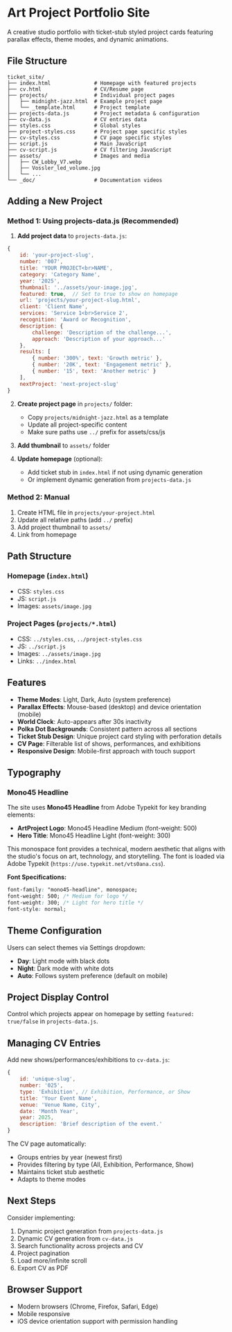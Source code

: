 # Art Project Portfolio Site

A creative studio portfolio with ticket-stub styled project cards featuring parallax effects, theme modes, and dynamic animations.

## File Structure

```
ticket_site/
├── index.html              # Homepage with featured projects
├── cv.html                 # CV/Resume page
├── projects/               # Individual project pages
│   ├── midnight-jazz.html  # Example project page
│   └── _template.html      # Project template
├── projects-data.js        # Project metadata & configuration
├── cv-data.js              # CV entries data
├── styles.css              # Global styles
├── project-styles.css      # Project page specific styles
├── cv-styles.css           # CV page specific styles
├── script.js               # Main JavaScript
├── cv-script.js            # CV filtering JavaScript
├── assets/                 # Images and media
│   ├── CW_Lobby_V7.webp
│   ├── Vossler_led_volume.jpg
│   └── ...
└── _doc/                   # Documentation videos
```

## Adding a New Project

### Method 1: Using projects-data.js (Recommended)

1. **Add project data** to `projects-data.js`:
```javascript
{
    id: 'your-project-slug',
    number: '007',
    title: 'YOUR PROJECT<br>NAME',
    category: 'Category Name',
    year: '2025',
    thumbnail: '../assets/your-image.jpg',
    featured: true,  // Set to true to show on homepage
    url: 'projects/your-project-slug.html',
    client: 'Client Name',
    services: 'Service 1<br>Service 2',
    recognition: 'Award or Recognition',
    description: {
        challenge: 'Description of the challenge...',
        approach: 'Description of your approach...'
    },
    results: [
        { number: '300%', text: 'Growth metric' },
        { number: '20K', text: 'Engagement metric' },
        { number: '15', text: 'Another metric' }
    ],
    nextProject: 'next-project-slug'
}
```

2. **Create project page** in `projects/` folder:
   - Copy `projects/midnight-jazz.html` as a template
   - Update all project-specific content
   - Make sure paths use `../` prefix for assets/css/js

3. **Add thumbnail** to `assets/` folder

4. **Update homepage** (optional):
   - Add ticket stub in `index.html` if not using dynamic generation
   - Or implement dynamic generation from `projects-data.js`

### Method 2: Manual

1. Create HTML file in `projects/your-project.html`
2. Update all relative paths (add `../` prefix)
3. Add project thumbnail to `assets/`
4. Link from homepage

## Path Structure

### Homepage (`index.html`)
- CSS: `styles.css`
- JS: `script.js`  
- Images: `assets/image.jpg`

### Project Pages (`projects/*.html`)
- CSS: `../styles.css`, `../project-styles.css`
- JS: `../script.js`
- Images: `../assets/image.jpg`
- Links: `../index.html`

## Features

- **Theme Modes**: Light, Dark, Auto (system preference)
- **Parallax Effects**: Mouse-based (desktop) and device orientation (mobile)
- **World Clock**: Auto-appears after 30s inactivity
- **Polka Dot Backgrounds**: Consistent pattern across all sections
- **Ticket Stub Design**: Unique project card styling with perforation details
- **CV Page**: Filterable list of shows, performances, and exhibitions
- **Responsive Design**: Mobile-first approach with touch support

## Typography

### Mono45 Headline
The site uses **Mono45 Headline** from Adobe Typekit for key branding elements:

- **ArtProject Logo**: Mono45 Headline Medium (font-weight: 500)
- **Hero Title**: Mono45 Headline Light (font-weight: 300)

This monospace font provides a technical, modern aesthetic that aligns with the studio's focus on art, technology, and storytelling. The font is loaded via Adobe Typekit (`https://use.typekit.net/vts0ana.css`).

**Font Specifications:**
```css
font-family: "mono45-headline", monospace;
font-weight: 500; /* Medium for logo */
font-weight: 300; /* Light for hero title */
font-style: normal;
```

## Theme Configuration

Users can select themes via Settings dropdown:
- **Day**: Light mode with black dots
- **Night**: Dark mode with white dots  
- **Auto**: Follows system preference (default on mobile)

## Project Display Control

Control which projects appear on homepage by setting `featured: true/false` in `projects-data.js`.

## Managing CV Entries

Add new shows/performances/exhibitions to `cv-data.js`:

```javascript
{
    id: 'unique-slug',
    number: '025',
    type: 'Exhibition', // Exhibition, Performance, or Show
    title: 'Your Event Name',
    venue: 'Venue Name, City',
    date: 'Month Year',
    year: 2025,
    description: 'Brief description of the event.'
}
```

The CV page automatically:
- Groups entries by year (newest first)
- Provides filtering by type (All, Exhibition, Performance, Show)
- Maintains ticket stub aesthetic
- Adapts to theme modes

## Next Steps

Consider implementing:
1. Dynamic project generation from `projects-data.js`
2. Dynamic CV generation from `cv-data.js`
3. Search functionality across projects and CV
4. Project pagination
5. Load more/infinite scroll
6. Export CV as PDF

## Browser Support

- Modern browsers (Chrome, Firefox, Safari, Edge)
- Mobile responsive
- iOS device orientation support with permission handling



